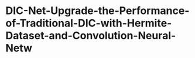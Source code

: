 # DIC-Net-Upgrade-the-Performance-of-Traditional-DIC-with-Hermite-Dataset-and-Convolution-Neural-Netw